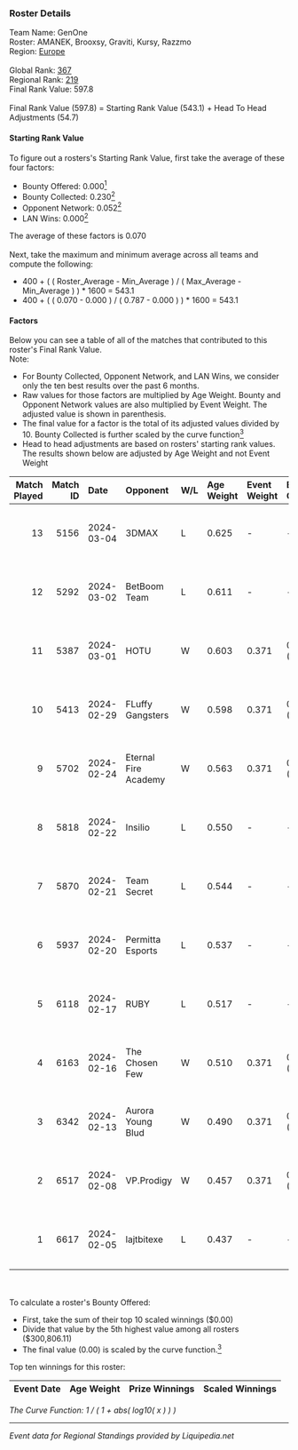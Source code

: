 ### Roster Details<br />
Team Name: GenOne<br />
Roster: AMANEK, Brooxsy, Graviti, Kursy, Razzmo<br />
Region: [Europe]( ../standings_europe.md)<br />
<br />
Global Rank: [367](../standings_global.md)<br />
Regional Rank: [219]( ../standings_europe.md)<br />
Final Rank Value:  597.8<br />
<br />
Final Rank Value (597.8) = Starting Rank Value (543.1) + Head To Head Adjustments (54.7)<br />

#### Starting Rank Value<br />
To figure out a rosters's Starting Rank Value, first take the average of these four factors:<br />
- Bounty Offered: 0.000[<sup>1</sup>](#table2)
- Bounty Collected: 0.230[<sup>2</sup>](#table1)
- Opponent Network: 0.052[<sup>2</sup>](#table1)
- LAN Wins: 0.000[<sup>2</sup>](#table1)

The average of these factors is 0.070<br />
<br />
Next, take the maximum and minimum average across all teams and compute the following:<br />
- 400 + ( ( Roster_Average - Min_Average ) / ( Max_Average - Min_Average ) ) * 1600 = 543.1
- 400 + ( ( 0.070 - 0.000 ) / ( 0.787 - 0.000 ) ) * 1600 = 543.1


#### Factors<br />
Below you can see a table of all of the matches that contributed to this roster's Final Rank Value.<br />
Note:<br />

- For Bounty Collected, Opponent Network, and LAN Wins, we consider only the ten best results over the past 6 months.
- Raw values for those factors are multiplied by Age Weight. Bounty and Opponent Network values are also multiplied by Event Weight. The adjusted value is shown in parenthesis.
- The final value for a factor is the total of its adjusted values divided by 10. Bounty Collected is further scaled by the curve function[<sup>3</sup>](#curveFunction)
- Head to head adjustments are based on rosters' starting rank values. The results shown below are adjusted by Age Weight and not Event Weight
<span id="table1"></span><br />


| Match Played | Match ID | Date       | Opponent             | W/L | Age Weight | Event Weight | Bounty Collected | Opponent Network | LAN Wins  | H2H Adj. | Roster                                  |
| -: | -: | :- | :- | :- | :- | :- | :- | :- | :- | -: | :- |
|           13 |     5156 | 2024-03-04 | 3DMAX                | L   | 0.625      | -            | -                | -                | -         |    -2.30 | AMANEK, Brooxsy, Graviti, Kursy, Razzmo |
|           12 |     5292 | 2024-03-02 | BetBoom Team         | L   | 0.611      | -            | -                | -                | -         |    -0.24 | AMANEK, Brooxsy, Graviti, Kursy, Razzmo |
|           11 |     5387 | 2024-03-01 | HOTU                 | W   | 0.603      | 0.371        | 0.004 (0.001)    | 0.580 (0.130)    | 0 (0.000) |    15.46 | AMANEK, bibu, Graviti, Kursy, Razzmo    |
|           10 |     5413 | 2024-02-29 | FLuffy Gangsters     | W   | 0.598      | 0.371        | 0.000 (0.000)    | 0.394 (0.087)    | 0 (0.000) |    10.72 | AMANEK, bibu, Graviti, Kursy, Razzmo    |
|            9 |     5702 | 2024-02-24 | Eternal Fire Academy | W   | 0.563      | 0.371        | 0.003 (0.001)    | 0.078 (0.016)    | 0 (0.000) |    10.94 | AMANEK, bibu, Graviti, Kursy, Razzmo    |
|            8 |     5818 | 2024-02-22 | Insilio              | L   | 0.550      | -            | -                | -                | -         |    -1.84 | AMANEK, bibu, Graviti, Kursy, Razzmo    |
|            7 |     5870 | 2024-02-21 | Team Secret          | L   | 0.544      | -            | -                | -                | -         |    -6.20 | AMANEK, bibu, Graviti, Kursy, Razzmo    |
|            6 |     5937 | 2024-02-20 | Permitta Esports     | L   | 0.537      | -            | -                | -                | -         |    -1.56 | AMANEK, bibu, Graviti, Kursy, Razzmo    |
|            5 |     6118 | 2024-02-17 | RUBY                 | L   | 0.517      | -            | -                | -                | -         |    -1.85 | AMANEK, bibu, Graviti, Kursy, Razzmo    |
|            4 |     6163 | 2024-02-16 | The Chosen Few       | W   | 0.510      | 0.371        | 0.000 (0.000)    | 0.262 (0.050)    | 0 (0.000) |    12.16 | AMANEK, bibu, Graviti, Kursy, Razzmo    |
|            3 |     6342 | 2024-02-13 | Aurora Young Blud    | W   | 0.490      | 0.371        | 0.008 (0.002)    | 0.506 (0.092)    | 0 (0.000) |    12.33 | AMANEK, bibu, Graviti, Kursy, Razzmo    |
|            2 |     6517 | 2024-02-08 | VP.Prodigy           | W   | 0.457      | 0.371        | 0.008 (0.001)    | 0.829 (0.141)    | 0 (0.000) |    12.45 | AMANEK, bibu, Graviti, Kursy, Razzmo    |
|            1 |     6617 | 2024-02-05 | lajtbitexe           | L   | 0.437      | -            | -                | -                | -         |    -5.35 | AMANEK, bibu, Graviti, Kursy, Razzmo    |

<br />
<span id="table2"></span><br />
To calculate a roster's Bounty Offered:<br />

- First, take the sum of their top 10 scaled winnings ($0.00)
- Divide that value by the 5th highest value among all rosters ($300,806.11)
- The final value (0.00) is scaled by the curve function.[<sup>3</sup>](#curveFunction)

Top ten winnings for this roster:<br />

| Event Date | Age Weight | Prize Winnings | Scaled Winnings |
| :- | -: | :- | :- |


<span id="curveFunction"></span>_The Curve Function: 1 / ( 1 + abs( log10( x ) ) )_<br />

---
_Event data for Regional Standings provided by Liquipedia.net_<br />
